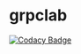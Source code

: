 # grpclab

[![Codacy Badge](https://api.codacy.com/project/badge/Grade/9c92631cb282462fb2fa5737516ad851)](https://app.codacy.com/manual/user3301/grpclab?utm_source=github.com&utm_medium=referral&utm_content=user3301/grpclab&utm_campaign=Badge_Grade_Dashboard)


